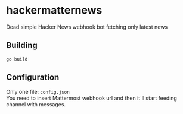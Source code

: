 # hackermatternews

Dead simple Hacker News webhook bot fetching only latest news

## Building
`go build`

## Configuration
Only one file: `config.json`  
You need to insert Mattermost webhook url and then it'll start feeding channel with messages.

